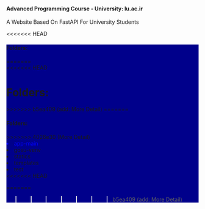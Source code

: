 <h4>Advanced Programming Course - University: lu.ac.ir</h4>

A Website Based On FastAPI For University Students

<<<<<<< HEAD
<div style="background-color : darkblue">
    <h4>Folders:</h4>
=======
<div>
<<<<<<< HEAD
    <h1>Folders:</h1>
>>>>>>> b5ea409 (add: More Detail)
=======
    <h4>Folders:</h4>
>>>>>>> 4026e30 (More Detail)
    <div>
            <li style="color: blue;">app-main</li>
            <li>gosu-venv</li>
            <li>statics</li>
            <li>templates</li>
            <li>test</li>
    </div>
</div>
<<<<<<< HEAD

=======
>>>>>>> b5ea409 (add: More Detail)
